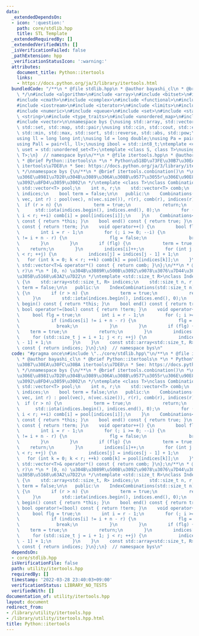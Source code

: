```yaml
---
data:
  _extendedDependsOn:
  - icon: ':question:'
    path: core/stdlib.hpp
    title: STL Template
  _extendedRequiredBy: []
  _extendedVerifiedWith: []
  _isVerificationFailed: false
  _pathExtension: hpp
  _verificationStatusIcon: ':warning:'
  attributes:
    document_title: Python::itertools
    links:
    - https://docs.python.org/ja/3/library/itertools.html
  bundledCode: "/**\n * @file stdlib.hpp\n * @author bayashi_cl\n * @brief STL Template\n\
    \ */\n#include <algorithm>\n#include <array>\n#include <bitset>\n#include <cassert>\n\
    #include <cmath>\n#include <complex>\n#include <functional>\n#include <iomanip>\n\
    #include <iostream>\n#include <iterator>\n#include <limits>\n#include <map>\n\
    #include <numeric>\n#include <queue>\n#include <set>\n#include <stack>\n#include\
    \ <string>\n#include <type_traits>\n#include <unordered_map>\n#include <unordered_set>\n\
    #include <vector>\n\nnamespace bys {\nusing std::array, std::vector, std::string,\
    \ std::set, std::map, std::pair;\nusing std::cin, std::cout, std::endl;\nusing\
    \ std::min, std::max, std::sort, std::reverse, std::abs, std::pow;\n\n// alias\n\
    using ll = long long int;\nusing ld = long double;\nusing Pa = pair<int, int>;\n\
    using Pall = pair<ll, ll>;\nusing ibool = std::int8_t;\ntemplate <class T>\nusing\
    \ uset = std::unordered_set<T>;\ntemplate <class S, class T>\nusing umap = std::unordered_map<S,\
    \ T>;\n}  // namespace bys\n/**\n * @file itertools.hpp\n * @author bayashi_cl\n\
    \ * @brief Python::itertools\n *\n * Python\u518D\u73FE\u30B7\u30EA\u30FC\u30BA\
    \ itertools\u7DE8\n * See: https://docs.python.org/ja/3/library/itertools.html\n\
    \ */\nnamespace bys {\n/**\n * @brief itertools.conbination()\n *\n * \u5165\u529B\
    \u306E\u8981\u7D20\u304B\u3089\u306A\u308B\u9577\u3055r\u306E\u90E8\u5206\u5217\
    \u3092\u8FD4\u3059\u3002\n */\ntemplate <class T>\nclass Combinations {\n    const\
    \ std::vector<T> pool;\n    int n, r;\n    std::vector<T> comb;\n    std::vector<int>\
    \ indices;\n    bool term = false;\n\n   public:\n    Combinations(const std::vector<T>&\
    \ vec, int r) : pool(vec), n(vec.size()), r(r), comb(r), indices(r) {\n      \
    \  if (r > n) {\n            term = true;\n            return;\n        }\n  \
    \      std::iota(indices.begin(), indices.end(), 0);\n        for (int i = 0;\
    \ i < r; ++i) comb[i] = pool[indices[i]];\n    }\n    Combinations<T> begin()\
    \ const { return *this; }\n    bool end() const { return true; }\n    bool operator!=(bool)\
    \ const { return !term; }\n    void operator++() {\n        bool flg = true;\n\
    \        int i = r - 1;\n        for (; i >= 0; --i) {\n            if (indices[i]\
    \ != i + n - r) {\n                flg = false;\n                break;\n    \
    \        }\n        }\n        if (flg) {\n            term = true;\n        \
    \    return;\n        }\n        indices[i]++;\n        for (int j = i + 1; j\
    \ < r; ++j) {\n            indices[j] = indices[j - 1] + 1;\n        }\n     \
    \   for (int k = 0; k < r; ++k) comb[k] = pool[indices[k]];\n    }\n    const\
    \ std::vector<T>& operator*() const { return comb; }\n};\n/**\n * @brief itertools.combinations(range(n),\
    \ r)\n *\n * [0, n) \u304B\u3089R\u500B\u3092\u9078\u3076\u7D44\u307F\u5408\u308F\
    \u305B\u5168\u63A2\u7D22\n */\ntemplate <std::size_t R>\nclass IndexCombinations\
    \ {\n    std::array<std::size_t, R> indices;\n    std::size_t n, r;\n    bool\
    \ term = false;\n\n   public:\n    IndexCombinations(std::size_t n) : n(n), r(indices.size())\
    \ {\n        if (r > n) {\n            term = true;\n            return;\n   \
    \     }\n        std::iota(indices.begin(), indices.end(), 0);\n    }\n    IndexCombinations\
    \ begin() const { return *this; }\n    bool end() const { return true; }\n   \
    \ bool operator!=(bool) const { return !term; }\n    void operator++() {\n   \
    \     bool flg = true;\n        int i = r - 1;\n        for (; i >= 0; --i) {\n\
    \            if (indices[i] != i + n - r) {\n                flg = false;\n  \
    \              break;\n            }\n        }\n        if (flg) {\n        \
    \    term = true;\n            return;\n        }\n        indices[i]++;\n   \
    \     for (std::size_t j = i + 1; j < r; ++j) {\n            indices[j] = indices[j\
    \ - 1] + 1;\n        }\n    }\n    const std::array<std::size_t, R>& operator*()\
    \ const { return indices; }\n};\n}  // namespace bys\n"
  code: "#pragma once\n#include \"../core/stdlib.hpp\"\n/**\n * @file itertools.hpp\n\
    \ * @author bayashi_cl\n * @brief Python::itertools\n *\n * Python\u518D\u73FE\
    \u30B7\u30EA\u30FC\u30BA itertools\u7DE8\n * See: https://docs.python.org/ja/3/library/itertools.html\n\
    \ */\nnamespace bys {\n/**\n * @brief itertools.conbination()\n *\n * \u5165\u529B\
    \u306E\u8981\u7D20\u304B\u3089\u306A\u308B\u9577\u3055r\u306E\u90E8\u5206\u5217\
    \u3092\u8FD4\u3059\u3002\n */\ntemplate <class T>\nclass Combinations {\n    const\
    \ std::vector<T> pool;\n    int n, r;\n    std::vector<T> comb;\n    std::vector<int>\
    \ indices;\n    bool term = false;\n\n   public:\n    Combinations(const std::vector<T>&\
    \ vec, int r) : pool(vec), n(vec.size()), r(r), comb(r), indices(r) {\n      \
    \  if (r > n) {\n            term = true;\n            return;\n        }\n  \
    \      std::iota(indices.begin(), indices.end(), 0);\n        for (int i = 0;\
    \ i < r; ++i) comb[i] = pool[indices[i]];\n    }\n    Combinations<T> begin()\
    \ const { return *this; }\n    bool end() const { return true; }\n    bool operator!=(bool)\
    \ const { return !term; }\n    void operator++() {\n        bool flg = true;\n\
    \        int i = r - 1;\n        for (; i >= 0; --i) {\n            if (indices[i]\
    \ != i + n - r) {\n                flg = false;\n                break;\n    \
    \        }\n        }\n        if (flg) {\n            term = true;\n        \
    \    return;\n        }\n        indices[i]++;\n        for (int j = i + 1; j\
    \ < r; ++j) {\n            indices[j] = indices[j - 1] + 1;\n        }\n     \
    \   for (int k = 0; k < r; ++k) comb[k] = pool[indices[k]];\n    }\n    const\
    \ std::vector<T>& operator*() const { return comb; }\n};\n/**\n * @brief itertools.combinations(range(n),\
    \ r)\n *\n * [0, n) \u304B\u3089R\u500B\u3092\u9078\u3076\u7D44\u307F\u5408\u308F\
    \u305B\u5168\u63A2\u7D22\n */\ntemplate <std::size_t R>\nclass IndexCombinations\
    \ {\n    std::array<std::size_t, R> indices;\n    std::size_t n, r;\n    bool\
    \ term = false;\n\n   public:\n    IndexCombinations(std::size_t n) : n(n), r(indices.size())\
    \ {\n        if (r > n) {\n            term = true;\n            return;\n   \
    \     }\n        std::iota(indices.begin(), indices.end(), 0);\n    }\n    IndexCombinations\
    \ begin() const { return *this; }\n    bool end() const { return true; }\n   \
    \ bool operator!=(bool) const { return !term; }\n    void operator++() {\n   \
    \     bool flg = true;\n        int i = r - 1;\n        for (; i >= 0; --i) {\n\
    \            if (indices[i] != i + n - r) {\n                flg = false;\n  \
    \              break;\n            }\n        }\n        if (flg) {\n        \
    \    term = true;\n            return;\n        }\n        indices[i]++;\n   \
    \     for (std::size_t j = i + 1; j < r; ++j) {\n            indices[j] = indices[j\
    \ - 1] + 1;\n        }\n    }\n    const std::array<std::size_t, R>& operator*()\
    \ const { return indices; }\n};\n}  // namespace bys\n"
  dependsOn:
  - core/stdlib.hpp
  isVerificationFile: false
  path: utility/itertools.hpp
  requiredBy: []
  timestamp: '2022-03-28 23:40:03+09:00'
  verificationStatus: LIBRARY_NO_TESTS
  verifiedWith: []
documentation_of: utility/itertools.hpp
layout: document
redirect_from:
- /library/utility/itertools.hpp
- /library/utility/itertools.hpp.html
title: Python::itertools
---
```

